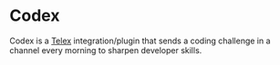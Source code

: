 # Codex

Codex is a [Telex](https://telex.im) integration/plugin that sends a coding challenge in a channel every morning to sharpen developer skills.
